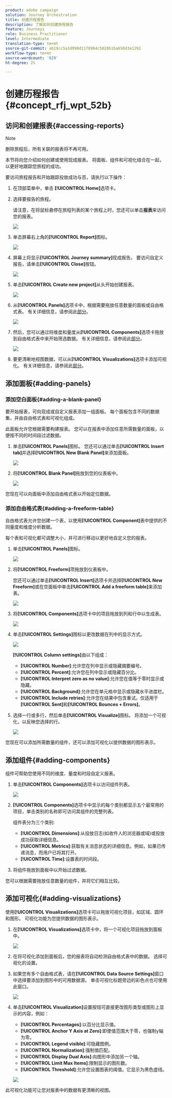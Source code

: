 ```yaml
---
product: adobe campaign
solution: Journey Orchestration
title: 创建历程报告
description: 了解如何创建旅程报告
feature: Journeys
role: Business Practitioner
level: Intermediate
translation-type: tm+mt
source-git-commit: ab19cc5a3d998d1178984c5028b1ba650d3e1292
workflow-type: tm+mt
source-wordcount: '829'
ht-degree: 2%

---
```



# 创建历程报告 {#concept_rfj_wpt_52b}

## 访问和创建报表{#accessing-reports}

>[!NOTE]
>
>删除旅程后，所有关联的报表将不再可用。

本节将向您介绍如何创建或使用现成报表。 将面板、组件和可视化结合在一起，以更好地跟踪您旅程的成功。

要访问旅程报告和开始跟踪投放成功与否，请执行以下操作：

1. 在顶部菜单中，单击 **[!UICONTROL Home]**&#x200B;选项卡。

1. 选择要报告的旅程。

   请注意，在将鼠标悬停在旅程列表的某个旅程上时，您还可以单击&#x200B;**报表**&#x200B;来访问您的报表。

   ![](../assets/dynamic_report_journey.png)

1. 单击屏幕右上角的&#x200B;**[!UICONTROL Report]**&#x200B;图标。

   ![](../assets/dynamic_report_journey_2.png)

1. 屏幕上将显示&#x200B;**[!UICONTROL Journey summary]**&#x200B;现成报告。 要访问自定义报告，请单击&#x200B;**[!UICONTROL Close]**&#x200B;按钮。

   ![](../assets/dynamic_report_journey_12.png)

1. 单击&#x200B;**[!UICONTROL Create new project]**&#x200B;从头开始创建报表。

   ![](../assets/dynamic_report_journey_3.png)

1. 从&#x200B;**[!UICONTROL Panels]**&#x200B;选项卡中，根据需要拖放任意数量的面板或自由格式表。 有关详细信息，请参阅此[部分](#adding-panels)。

   ![](../assets/dynamic_report_journey_4.png)

1. 然后，您可以通过将维度和量度从&#x200B;**[!UICONTROL Components]**&#x200B;选项卡拖放到自由格式表中来开始筛选数据。 有关详细信息，请参阅此[部分](#adding-components)。

   ![](../assets/dynamic_report_journey_5.png)

1. 要更清晰地视图数据，可以从&#x200B;**[!UICONTROL Visualizations]**&#x200B;选项卡添加可视化。 有关详细信息，请参阅此[部分](#adding-visualizations)。

## 添加面板{#adding-panels}

### 添加空白面板{#adding-a-blank-panel}

要开始报表，可向现成或自定义报表添加一组面板。 每个面板包含不同的数据集，并由自由格式表和可视化组成。

此面板允许您根据需要构建报表。 您可以在报表中添加任意所需数量的面板，以便按不同的时间段过滤数据。

1. 单击&#x200B;**[!UICONTROL Panels]**&#x200B;图标。 您还可以通过单击&#x200B;**[!UICONTROL Insert tab]**&#x200B;并选择&#x200B;**[!UICONTROL New Blank Panel]**&#x200B;来添加面板。

   ![](../assets/dynamic_report_panel_1.png)

1. 将&#x200B;**[!UICONTROL Blank Panel]**&#x200B;拖放到您的仪表板中。

   ![](../assets/dynamic_report_panel.png)

您现在可以向面板中添加自由格式表以开始定位数据。

### 添加自由格式表{#adding-a-freeform-table}

自由格式表允许您创建一个表，以使用&#x200B;**[!UICONTROL Component]**&#x200B;表中提供的不同量度和维度分析数据。

每个表和可视化都可调整大小，并可进行移动以更好地自定义您的报表。

1. 单击&#x200B;**[!UICONTROL Panels]**&#x200B;图标。

   ![](../assets/dynamic_report_panel_1.png)

1. 将&#x200B;**[!UICONTROL Freeform]**&#x200B;项拖放到仪表板中。

   您还可以通过单击&#x200B;**[!UICONTROL Insert]**&#x200B;选项卡并选择&#x200B;**[!UICONTROL New Freeform]**&#x200B;或在空面板中单击&#x200B;**[!UICONTROL Add a freeform table]**&#x200B;来添加表。

   ![](../assets/dynamic_report_panel_2.png)

1. 将&#x200B;**[!UICONTROL Components]**&#x200B;选项卡中的项目拖放到列和行中以生成表。

   ![](../assets/dynamic_report_freeform_3.png)

1. 单击&#x200B;**[!UICONTROL Settings]**&#x200B;图标以更改数据在列中的显示方式。

   ![](../assets/dynamic_report_freeform_4.png)

   **[!UICONTROL Column settings]**&#x200B;由以下组成：

   * **[!UICONTROL Number]**:允许您在列中显示或隐藏摘要编号。
   * **[!UICONTROL Percent]**:允许您在列中显示或隐藏百分比。
   * **[!UICONTROL Interpret zero as no value]**:允许您在值等于零时显示或隐藏。
   * **[!UICONTROL Background]**:允许您在单元格中显示或隐藏水平进度栏。
   * **[!UICONTROL Include retries]**:允许您在结果中包含重试。仅适用于&#x200B;**[!UICONTROL Sent]**&#x200B;和&#x200B;**[!UICONTROL Bounces + Errors]**。

1. 选择一行或多行，然后单击&#x200B;**[!UICONTROL Visualize]**&#x200B;图标。 将添加一个可视化，以反映您选择的行。

   ![](../assets/dynamic_report_freeform_5.png)

您现在可以添加所需数量的组件，还可以添加可视化以提供数据的图形表示。

## 添加组件{#adding-components}

组件可帮助您使用不同的维度、量度和时段自定义报表。

1. 单击&#x200B;**[!UICONTROL Components]**&#x200B;选项卡以访问组件列表。

   ![](../assets/dynamic_report_components.png)

1. **[!UICONTROL Components]**&#x200B;选项卡中显示的每个类别都显示五个最常用的项目，单击类别的名称即可访问其组件的完整列表。

   组件表分为三个类别:

   * **[!UICONTROL Dimensions]**:从投放日志(如收件人的浏览器或域)或投放成功获取详细信息。
   * **[!UICONTROL Metrics]**:获取有关消息状态的详细信息。例如，如果已传递消息，而用户已将其打开。
   * **[!UICONTROL Time]**:设置表的时间段。

1. 将组件拖放到面板中以开始过滤数据。

您可以根据需要拖放任意数量的组件，并将它们相互比较。

## 添加可视化{#adding-visualizations}

使用&#x200B;**[!UICONTROL Visualizations]**&#x200B;选项卡可以拖放可视化项目，如区域、圆环和图形。 可视化功能为您提供数据的图形表示。

1. 在&#x200B;**[!UICONTROL Visualizations]**&#x200B;选项卡中，将一个可视化项目拖放到面板中。

   ![](../assets/dynamic_report_visualization_1.png)

1. 在将可视化添加到面板后，您的报表将自动检测自由格式表中的数据。 选择可视化的设置。
1. 如果您有多个自由格式表，请在&#x200B;**[!UICONTROL Data Source Settings]**&#x200B;窗口中选择要添加到图形中的可用数据源。 单击可视化标题旁边的彩色点也可使用此窗口。

   ![](../assets/dynamic_report_visualization_2.png)

1. 单击&#x200B;**[!UICONTROL Visualization]**&#x200B;设置按钮可直接更改图形类型或图形上显示的内容，例如：

   * **[!UICONTROL Percentages]**:以百分比显示值。
   * **[!UICONTROL Anchor Y Axis at Zero]**:即使值范围大于零，也强制y轴为零。
   * **[!UICONTROL Legend visible]**:可隐藏图例。
   * **[!UICONTROL Normalization]**:强制值匹配。
   * **[!UICONTROL Display Dual Axis]**:向图形中添加另一个轴。
   * **[!UICONTROL Limit Max Items]**:限制显示的图形数。
   * **[!UICONTROL Threshold]**:允许您设置图表的阈值。它显示为黑色虚线。

   ![](../assets/dynamic_report_visualization_3.png)

此可视化功能可让您对报表中的数据有更清晰的视图。